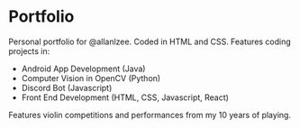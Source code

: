 # Portfolio
Personal portfolio for @allanlzee.
Coded in HTML and CSS.
Features coding projects in:
- Android App Development (Java)
- Computer Vision in OpenCV (Python)
- Discord Bot (Javascript)
- Front End Development (HTML, CSS, Javascript, React)

Features violin competitions and performances from my 10 years of playing. 
